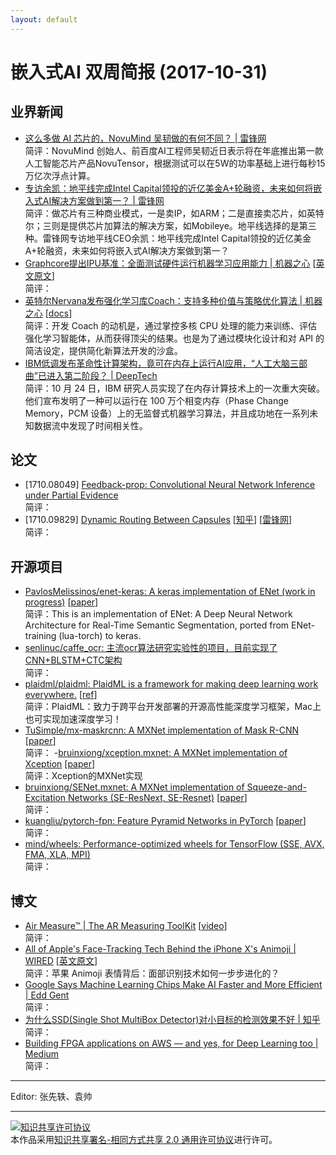```yaml
---
layout: default
---
```


# 嵌入式AI 双周简报 (2017-10-31)

## 业界新闻

- [这么多做 AI 芯片的，NovuMind 吴韧做的有何不同？ | 雷锋网](https://www.leiphone.com/news/201710/GG9umC93Gtav2Eac.html) <br />
简评：NovuMind 创始人、前百度AI工程师吴韧近日表示将在年底推出第一款人工智能芯片产品NovuTensor，根据测试可以在5W的功率基础上进行每秒15万亿次浮点计算。
- [专访余凯：地平线完成Intel Capital领投的近亿美金A+轮融资，未来如何将嵌入式AI解决方案做到第一？ | 雷锋网](https://www.leiphone.com/news/201709/gA66lKNbkbzuHqC1.html)<br />
简评：做芯片有三种商业模式，一是卖IP，如ARM；二是直接卖芯片，如英特尔；三则是提供芯片加算法的解决方案，如Mobileye。地平线选择的是第三种。雷锋网专访地平线CEO余凯：地平线完成Intel Capital领投的近亿美金A+轮融资，未来如何将嵌入式AI解决方案做到第一？  
- [Graphcore提出IPU基准：全面测试硬件运行机器学习应用能力 | 机器之心](https://mp.weixin.qq.com/s/ovYHf1SVrvVQElvR72Rchg) [[英文原文](https://www.graphcore.ai/posts/preliminary-ipu-benchmarks-providing-previously-unseen-performance-for-a-range-of-machine-learning-applications)]<br />
简评：
- [英特尔Nervana发布强化学习库Coach：支持多种价值与策略优化算法 | 机器之心](https://mp.weixin.qq.com/s/R_pfTXDMaLHmiCaSV2t_YA) [[docs](http://coach.nervanasys.com)]<br />
简评：开发 Coach 的动机是，通过掌控多核 CPU 处理的能力来训练、评估强化学习智能体，从而获得顶尖的结果。也是为了通过模块化设计和对 API 的简洁设定，提供简化新算法开发的沙盒。
- [IBM低调发布革命性计算架构，竟可在内存上运行AI应用，“人工大脑三部曲”已进入第二阶段？ | DeepTech](https://mp.weixin.qq.com/s/9OmspcRviChpLVkpxPSz9A)<br />
简评：10 月 24 日，IBM 研究人员实现了在内存计算技术上的一次重大突破。他们宣布发明了一种可以运行在 100 万个相变内存（Phase Change Memory，PCM 设备）上的无监督式机器学习算法，并且成功地在一系列未知数据流中发现了时间相关性。

## 论文

- [1710.08049] [Feedback-prop: Convolutional Neural Network Inference under Partial Evidence](https://arxiv.org/abs/1710.08049)<br />
简评：
- [1710.09829] [Dynamic Routing Between Capsules](https://arxiv.org/abs/1710.09829) [[知乎](https://www.zhihu.com/question/67287444)] [[雷锋网](http://weibo.com/ttarticle/p/show?id=2309351000224167750573542463&u=1402400261&m=4167746733983354&cu=1181564472&ru=1402400261&rm=4167681823086814)]<br />
简评：


## 开源项目

- [PavlosMelissinos/enet-keras: A keras implementation of ENet (work in progress)](https://github.com/PavlosMelissinos/enet-keras) [[paper](https://arxiv.org/abs/1606.02147)]<br />
简评：This is an implementation of ENet: A Deep Neural Network Architecture for Real-Time Semantic Segmentation, ported from ENet-training (lua-torch) to keras.
- [senlinuc/caffe_ocr: 主流ocr算法研究实验性的项目，目前实现了CNN+BLSTM+CTC架构](https://github.com/senlinuc/caffe_ocr)<br />
简评：
- [plaidml/plaidml: PlaidML is a framework for making deep learning work everywhere.](https://github.com/plaidml/plaidml) [[ref](http://vertex.ai/blog/announcing-plaidml)]<br />
简评：PlaidML：致力于跨平台开发部署的开源高性能深度学习框架，Mac上也可实现加速深度学习！
- [TuSimple/mx-maskrcnn: A MXNet implementation of Mask R-CNN](https://github.com/TuSimple/mx-maskrcnn) [[paper](https://arxiv.org/abs/1703.06870)]<br />
简评：
-[bruinxiong/xception.mxnet: A MXNet implementation of Xception](https://github.com/bruinxiong/xception.mxnet) [[paper](https://arxiv.org/abs/1610.02357v2)]<br />
简评：Xception的MXNet实现
- [bruinxiong/SENet.mxnet: A MXNet implementation of Squeeze-and-Excitation Networks (SE-ResNext, SE-Resnet)](https://github.com/bruinxiong/SENet.mxnet) [[paper](https://arxiv.org/abs/1709.01507)]<br />
简评：
- [kuangliu/pytorch-fpn: Feature Pyramid Networks in PyTorch](https://github.com/kuangliu/pytorch-fpn) [[paper](https://arxiv.org/abs/1612.03144)]<br />
简评：
- [mind/wheels: Performance-optimized wheels for TensorFlow (SSE, AVX, FMA, XLA, MPI)](https://github.com/mind/wheels)<br />
简评：



## 博文

- [Air Measure™ | The AR Measuring ToolKit](http://air-measure.com/) [[video](https://www.youtube.com/watch?v=XyrBtaeVvTs)]<br />
简评：
- [All of Apple's Face-Tracking Tech Behind the iPhone X's Animoji | WIRED](https://mp.weixin.qq.com/s/mkzw1eehPpTaNX5_V1NNSw) [[英文原文](https://www.wired.com/story/all-the-face-tracking-tech-behind-apples-animoji/)]<br />
简评：苹果 Animoji 表情背后：面部识别技术如何一步步进化的？
- [Google Says Machine Learning Chips Make AI Faster and More Efficient | Edd Gent](https://singularityhub.com/2017/04/23/google-says-machine-learning-chips-make-ai-faster-and-more-efficient/)<br />
简评：
- [为什么SSD(Single Shot MultiBox Detector)对小目标的检测效果不好 | 知乎](https://www.zhihu.com/question/49455386)<br />
简评：
- [Building FPGA applications on AWS — and yes, for Deep Learning too | Medium](https://medium.com/@julsimon/building-fpga-applications-on-aws-and-yes-for-deep-learning-too-643097257192)<br />
简评：




----

Editor: 张先轶、袁帅

----

<a rel="license" href="http://creativecommons.org/licenses/by-sa/2.0/"><img alt="知识共享许可协议" style="border-width:0" src="https://i.creativecommons.org/l/by-sa/2.0/88x31.png" /></a><br />本作品采用<a rel="license" href="http://creativecommons.org/licenses/by-sa/2.0/">知识共享署名-相同方式共享 2.0 通用许可协议</a>进行许可。
